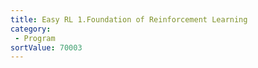 ```yaml
---
title: Easy RL 1.Foundation of Reinforcement Learning
category:
 - Program
sortValue: 70003
---
```

